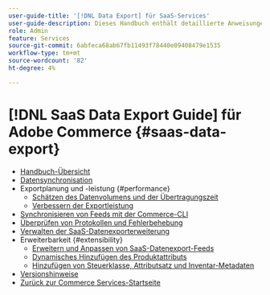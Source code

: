 ```yaml
---
user-guide-title: '[!DNL Data Export] für SaaS-Services'
user-guide-description: Dieses Handbuch enthält detaillierte Anweisungen zur Verwendung der  [!DNL Data Export] -Erweiterung für Adobe Commerce SaaS-Services.
role: Admin
feature: Services
source-git-commit: 6abfeca68ab67fb11493f78440e09408479e1535
workflow-type: tm+mt
source-wordcount: '82'
ht-degree: 4%

---
```


# [!DNL SaaS Data Export Guide] für Adobe Commerce {#saas-data-export}

- [Handbuch-Übersicht](overview.md)
- [Datensynchronisation](data-synchronization.md)
- Exportplanung und -leistung {#performance}
   - [Schätzen des Datenvolumens und der Übertragungszeit](estimate-data-volume-sync-time.md)
   - [Verbessern der Exportleistung](customize-export-processing.md)
- [Synchronisieren von Feeds mit der Commerce-CLI](data-export-cli-commands.md)
- [Überprüfen von Protokollen und Fehlerbehebung](troubleshooting-logging.md)
- [Verwalten der SaaS-Datenexporterweiterung](manage-extension.md)
- Erweiterbarkeit {#extensibility}
   - [Erweitern und Anpassen von SaaS-Datenexport-Feeds](extensibility-and-customizations.md)
   - [Dynamisches Hinzufügen des Produktattributs](add-attribute-dynamically.md)
   - [Hinzufügen von Steuerklasse, Attributsatz und Inventar-Metadaten](add-tax-attribute-set-inventory-attributes.md)
- [Versionshinweise](release-notes.md)
- [Zurück zur Commerce Services-Startseite](https://experienceleague.adobe.com/docs/commerce/user-guides/home.html?lang=de)
